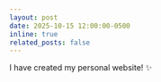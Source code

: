 ```yaml
---
layout: post
date: 2025-10-15 12:00:00-0500
inline: true
related_posts: false
---
```


I have created my personal website! :sparkles:

